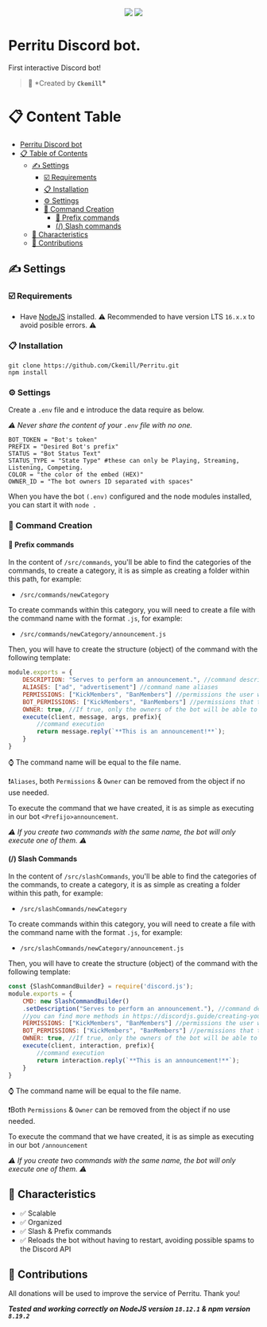 <div align="center">
 <a href="https://youtu.be/dQw4w9WgXcQ" target="_blank"><img src="https://img.shields.io/maintenance/yes/2023?style=for-the-badge&label=Developing" /></a>
 <a href="https://www.nodejs.org" target="_blank"><img src="https://img.shields.io/badge/node.js-6DA55F?style=for-the-badge&logo=node.js&logoColor=white"/></a>
</div>

# Perritu Discord bot.

First interactive Discord bot!

> 👤 \*Created by **`Ckemill`\***

# 📋 Content Table

- [Perritu Discord bot](#perritu-discord-bot)
- [📋 Table of Contents](#-table-of-Contents)
  - [✍ Settings](#-settings)
    - [☑️ Requirements](#️-requirements)
    - [📋 Installation](#-installation)
    - [⚙️ Settings](#️-settings)
    - [🔨 Command Creation](#-command-creation)
      - [💬 Prefix commands](#-prefix-commands)
      - [(/) Slash commands](#-slash-commands)
  - [💪 Characteristics](#-characteristics)
  - [💛 Contributions](#-contributions)

## ✍ Settings

### ☑️ Requirements

- Have [NodeJS](https://nodejs.org) installed.
  ⚠️ Recommended to have version LTS `16.x.x` to avoid posible errors. ⚠️

### 📋 Installation

```git
git clone https://github.com/Ckemill/Perritu.git
npm install
```

### ⚙️ Settings

Create a `.env` file and e introduce the data require as below.

_⚠️ Never share the content of your `.env` file with no one._

```
BOT_TOKEN = "Bot's token"
PREFIX = "Desired Bot's prefix"
STATUS = "Bot Status Text"
STATUS_TYPE = "State Type" #these can only be Playing, Streaming, Listening, Competing.
COLOR = "the color of the embed (HEX)"
OWNER_ID = "The bot owners ID separated with spaces"
```

When you have the bot `(.env)` configured and the node modules installed, you can start it with `node .`

### 🔨 Command Creation

#### 💬 Prefix commands

In the content of `/src/commands`, you'll be able to find the categories of the commands, to create a category, it is as simple as creating a folder within this path, for example:

- `/src/commands/newCategory`

To create commands within this category, you will need to create a file with the command name with the format `.js`, for example:

- `/src/commands/newCategory/announcement.js`

Then, you will have to create the structure (object) of the command with the following template:

```js
module.exports = {
    DESCRIPTION: "Serves to perform an announcement.", //command description
    ALIASES: ["ad", "advertisement"] //command name aliases
    PERMISSIONS: ["KickMembers", "BanMembers"] //permissions the user will need to run the command
    BOT_PERMISSIONS: ["KickMembers", "BanMembers"] //permissions that the bot will need to execute the command
    OWNER: true, //If true, only the owners of the bot will be able to execute the command
    execute(client, message, args, prefix){
        //command execution
        return message.reply(`**This is an announcement!**`);
    }
}
```

⌚ The command name will be equal to the file name.

❗`Aliases`, both `Permissions` & `Owner` can be removed from the object if no use needed.

To execute the command that we have created, it is as simple as executing in our bot `<Prefijo>announcement`.

_⚠️ If you create two commands with the same name, the bot will only execute one of them. ⚠️_

#### (/) Slash Commands

In the content of `/src/slashCommands`, you'll be able to find the categories of the commands, to create a category, it is as simple as creating a folder within this path, for example:

- `/src/slashCommands/newCategory`

To create commands within this category, you will need to create a file with the command name with the format `.js`, for example:

- `/src/slashCommands/newCategory/announcement.js`

Then, you will have to create the structure (object) of the command with the following template:

```js
const {SlashCommandBuilder} = require('discord.js');
module.exports = {
    CMD: new SlashCommandBuilder()
    .setDescription("Serves to perform an announcement."), //command description
    //you can find more methods in https://discordjs.guide/creating-your-bot/slash-commands.html
    PERMISSIONS: ["KickMembers", "BanMembers"] //permissions the user will need to run the command
    BOT_PERMISSIONS: ["KickMembers", "BanMembers"] //permissions that the bot will need to execute the command
    OWNER: true, //If true, only the owners of the bot will be able to execute the command
    execute(client, interaction, prefix){
        //command execution
        return interaction.reply(`**This is an announcement!**`);
    }
}
```

⌚ The command name will be equal to the file name.

❗Both `Permissions` & `Owner` can be removed from the object if no use needed.

To execute the command that we have created, it is as simple as executing in our bot `/announcement`

_⚠️ If you create two commands with the same name, the bot will only execute one of them. ⚠️_

## 💪 Characteristics

- ✅ Scalable
- ✅ Organized
- ✅ Slash & Prefix commands
- ✅ Reloads the bot without having to restart, avoiding possible spams to the Discord API

## 💛 Contributions

All donations will be used to improve the service of Perritu. Thank you!

**_Tested and working correctly on NodeJS version `18.12.1` & npm version `8.19.2`_**
